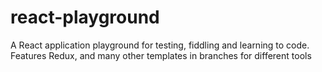 # react-playground
A React application playground for testing, fiddling and learning to code. Features Redux, and many other templates in branches for different tools
